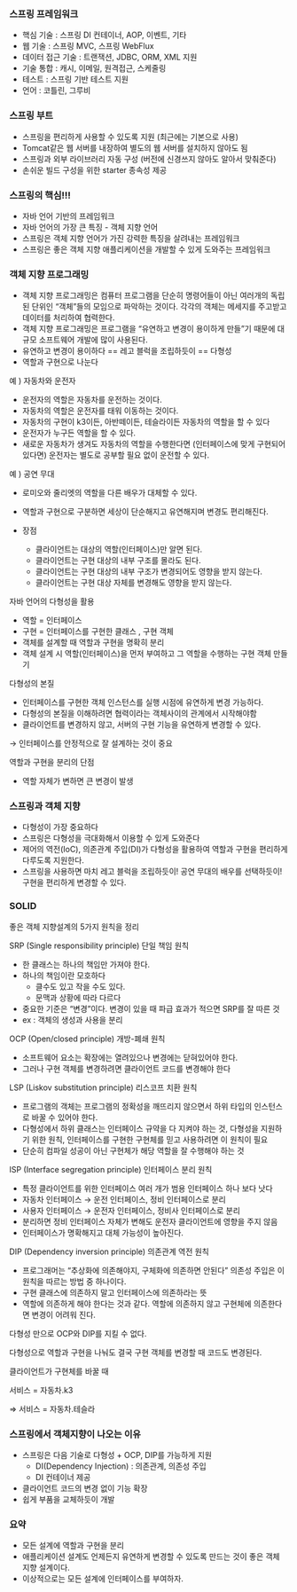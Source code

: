 ### 스프링 프레임워크

- 핵심 기술 : 스프링 DI 컨테이너, AOP, 이벤트, 기타
- 웹 기술 : 스프링 MVC, 스프링 WebFlux
- 데이터 접근 기술 : 트랜잭션, JDBC, ORM, XML 지원
- 기술 통합 : 캐시, 이메일, 원격접근, 스케줄링
- 테스트 : 스프링 기반 테스트 지원
- 언어 : 코틀린, 그루비

### 스프링 부트

- 스프링을 편리하게 사용할 수 있도록 지원 (최근에는 기본으로 사용)
- Tomcat같은 웹 서버를 내장하여 별도의 웹 서버를 설치하지 않아도 됨
- 스프링과 외부 라이브러리 자동 구성 (버전에 신경쓰지 않아도 알아서 맞춰준다)
- 손쉬운 빌드 구성을 위한 starter 종속성 제공

### 스프링의 핵심!!!

- 자바 언어 기반의 프레임워크
- 자바 언어의 가장 큰 특징 - 객체 지향 언어
- 스프링은 객체 지향 언어가 가진 강력한 특징을 살려내는 프레임워크
- 스프링은 좋은 객체 지향 애플리케이션을 개발할 수 있게 도와주는 프레임워크

### 객체 지향 프로그래밍

- 객체 지향 프로그래밍은 컴퓨터 프로그램을 단순히 명령어들이 아닌 여러개의 독립된 단위인 “객체”들의 모임으로 파악하는 것이다. 각각의 객체는 메세지를 주고받고 데이터를 처리하여 협력한다.
- 객체 지향 프로그래밍은 프로그램을 “유연하고 변경이 용이하게 만들”기 때문에 대규모 소프트웨어 개발에 많이 사용된다.
- 유연하고 변경이 용이하다 == 레고 블럭을 조립하듯이 == 다형성
- 역할과 구현으로 나눈다

예 ) 자동차와 운전자

- 운전자의 역할은 자동차를 운전하는 것이다.
- 자동차의 역할은 운전자를 태워 이동하는 것이다.
- 자동차의 구현이 k3이든, 아반떼이든, 테슬라이든 자동차의 역할을 할 수 있다
- 운전자가 누구든 역할을 할 수 있다.
- 새로운 자동차가 생겨도 자동차의 역할을 수행한다면 (인터페이스에 맞게 구현되어 있다면) 운전자는 별도로 공부할 필요 없이 운전할 수 있다.

예 ) 공연 무대

- 로미오와 줄리엣의 역할을 다른 배우가 대체할 수 있다.

- 역할과 구현으로 구분하면 세상이 단순해지고 유연해지며 변경도 편리해진다.
- 장점
    - 클라이언트는 대상의 역할(인터페이스)만 알면 된다.
    - 클라이언트는 구현 대상의 내부 구조를 몰라도 된다.
    - 클라이언트는 구현 대상의 내부 구조가 변경되어도 영향을 받지 않는다.
    - 클라이언트는 구현 대상 자체를 변경해도 영향을 받지 않는다.

자바 언어의 다형성을 활용

- 역할 = 인터페이스
- 구현 = 인터페이스를 구현한 클래스 , 구현 객체
- 객체를 설계할 때 역할과 구현을 명확히 분리
- 객체 설계 시 역할(인터페이스)을 먼저 부여하고 그 역할을 수행하는 구현 객체 만들기

다형성의 본질

- 인터페이스를 구현한 객체 인스턴스를 실행 시점에 유연하게 변경 가능하다.
- 다형성의 본질을 이해하려면 협력이라는 객체사이의 관계에서 시작해야함
- 클라이언트를 변경하지 않고, 서버의 구현 기능을 유연하게 변경할 수 있다.

→ 인터페이스를 안정적으로 잘 설계하는 것이 중요

역할과 구현을 분리의 단점

- 역할 자체가 변하면 큰 변경이 발생

### 스프링과 객체 지향

- 다형성이 가장 중요하다
- 스프링은 다형성을 극대화해서 이용할 수 있게 도와준다
- 제어의 역전(IoC), 의존관계 주입(DI)가 다형성을 활용하여 역할과 구현을 편리하게 다루도록 지원한다.
- 스프링을 사용하면 마치 레고 블럭을 조립하듯이! 공연 무대의 배우를 선택하듯이! 구현을 편리하게 변경할 수 있다.

### SOLID

좋은 객체 지향설계의 5가지 원칙을 정리

SRP (Single responsibility principle) 단일 책임 원칙

- 한 클래스는 하나의 책임만 가져야 한다.
- 하나의 책임이란 모호하다
    - 클수도 있고 작을 수도 있다.
    - 문맥과 상황에 따라 다르다
- 중요한 기준은 “변경”이다. 변경이 있을 때 파급 효과가 적으면 SRP를 잘 따른 것
- ex : 객체의 생성과 사용을 분리

OCP (Open/closed principle) 개방-폐쇄 원칙

- 소프트웨어 요소는 확장에는 열려있으나 변경에는 닫혀있어야 한다.
- 그러나 구현 객체를 변경하려면 클라이언트 코드를 변경해야 한다

LSP (Liskov substitution principle) 리스코프 치환 원칙

- 프로그램의 객체는 프로그램의 정확성을 깨뜨리지 않으면서 하위 타입의 인스턴스로 바꿀 수 있어야 한다.
- 다형성에서 하위 클래스는 인터페이스 규약을 다 지켜야 하는 것, 다형성을 지원하기 위한 원칙, 인터페이스를 구현한 구현체를 믿고 사용하려면 이 원칙이 필요
- 단순히 컴파일 성공이 아닌 구현체가 해당 역할을 잘 수행해야 하는 것

ISP (Interface segregation principle) 인터페이스 분리 원칙

- 특정 클라이언트를 위한 인터페이스 여러 개가 범용 인터페이스 하나 보다 낫다
- 자동차 인터페이스 → 운전 인터페이스, 정비 인터페이스로 분리
- 사용자 인터페이스 → 운전자 인터페이스, 정비사 인터페이스로 분리
- 분리하면 정비 인터페이스 자체가 변해도 운전자 클라이언트에 영향을 주지 않음
- 인터페이스가 명확해지고 대체 가능성이 높아진다.

DIP (Dependency inversion principle) 의존관계 역전 원칙

- 프로그래머는 “추상화에 의존해야지, 구체화에 의존하면 안된다” 의존성 주입은 이 원칙을 따르는 방법 중 하나이다.
- 구현 클래스에 의존하지 말고 인터페이스에 의존하라는 뜻
- 역할에 의존하게 해야 한다는 것과 같다. 역할에 의존하지 않고 구현체에 의존한다면 변경이 어려워 진다.

다형성 만으로 OCP와 DIP를 지킬 수 없다.

다형성으로 역할과 구현을 나눠도 결국 구현 객체를 변경할 때 코드도 변경된다.

클라이언트가  구현체를 바꿀 때

서비스 = 자동차.k3

⇒ 서비스 = 자동차.테슬라

### 스프링에서 객체지향이 나오는 이유

- 스프링은 다음 기술로 다형성 + OCP, DIP를 가능하게 지원
    - DI(Dependency Injection) : 의존관계, 의존성 주입
    - DI 컨테이너 제공
- 클라이언트 코드의 변경 없이 기능 확장
- 쉽게 부품을 교체하듯이 개발

### 요약

- 모든 설계에 역할과 구현을 분리
- 애플리케이션 설계도 언제든지 유연하게 변경할 수 있도록 만드는 것이 좋은 객체 지향 설계이다.
- 이상적으로는 모든 설계에 인터페이스를 부여하자.
